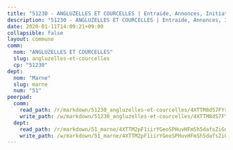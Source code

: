 ```yaml
---
title: "51230 - ANGLUZELLES ET COURCELLES | Entraide, Annonces, Initiatives"
description: "51230 - ANGLUZELLES ET COURCELLES | Entraide, Annonces, Initiatives"
date: 2020-01-11T14:09:21+09:00
collapsible: false
layout: commune
comm:
  nom: "ANGLUZELLES ET COURCELLES"
  slug: angluzelles-et-courcelles
  cp: "51230"
dept:
  nom: "Marne"
  slug: marne
  num: "51"
peerpad:
  comm:
    read_path: /r/markdown/51230_angluzelles-et-courcelles/4XTTM8dS7FYrBGy3MNyykVZFQEAxsVbLM3M8MyC3y72Uz6EAx
    write_path: /w/markdown/51230_angluzelles-et-courcelles/4XTTM8dS7FYrBGy3MNyykVZFQEAxsVbLM3M8MyC3y72Uz6EAx-K3TgUWxSW3HwyfPE2qUjmVKY8Yp5EKHBfZf9Rr2PZg9EtpD5ZxM49bwDhKLwMU9ybBKs3truam4Fzjkw6rgjhJR5zb3yQEBmCTFYFrmwfV9zBqqhcKVJrEhYS8xKgX5rwAtD6aQC
  dept:
    read_path: /r/markdown/51_marne/4XTTM2pF1iirYGeoSPHuvHFmSh5dafsZiGuDVqApNYr9W2doe
    write_path: /w/markdown/51_marne/4XTTM2pF1iirYGeoSPHuvHFmSh5dafsZiGuDVqApNYr9W2doe-K3TgV7EpXmd75L5pz6aUTALihWsFeiubyposyfPgz6DbQby3ZQF3gNXaGqeRVGevfRz46yND7Y8QkCv5VozWFj5shZbEokjWNQrdmmsAHCxzuLQj5kuinh4kCdsefHKLdp7xhUwa
---
```


